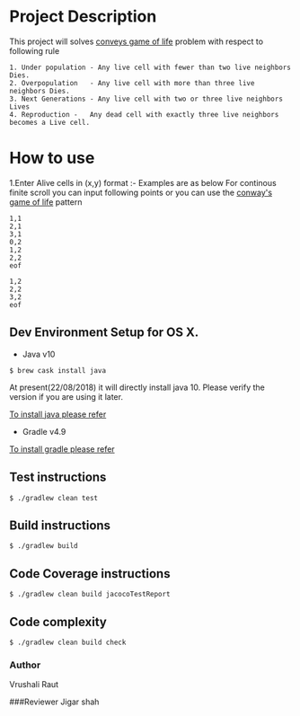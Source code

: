 # Project Description
This project will solves [conveys game of life](https://en.wikipedia.org/wiki/Conway%27s_Game_of_Life) problem with respect to following rule 
``` 
1. Under population - Any live cell with fewer than two live neighbors Dies.
2. Overpopulation   - Any live cell with more than three live neighbors Dies. 
3. Next Generations - Any live cell with two or three live neighbors Lives
4. Reproduction -   Any dead cell with exactly three live neighbors becomes a Live cell.
```
# How to use  

1.Enter Alive cells in (x,y) format :- Examples are as below 
For continous finite scroll you can input following points or 
you can use the [conway's game of life]((https://en.wikipedia.org/wiki/Conway%27s_Game_of_Life)) pattern 

```aidl
1,1
2,1
3,1
0,2
1,2
2,2
eof
```
```aidl
1,2
2,2
3,2
eof
```

## Dev Environment Setup for OS X.
* Java v10
```
$ brew cask install java
```
At present(22/08/2018) it will directly install java 10. Please verify the version if you are using it later.

[To install java please refer](https://docs.oracle.com/javase/10/install/overview-jdk-10-and-jre-10-installation.htm)
* Gradle v4.9

[To install gradle please refer](https://gradle.org/install/)

## Test instructions
```
$ ./gradlew clean test
```

## Build instructions
```
$ ./gradlew build
```

## Code Coverage instructions
```
$ ./gradlew clean build jacocoTestReport
```

## Code complexity
```
$ ./gradlew clean build check
```

### Author
Vrushali Raut

###Reviewer 
Jigar shah
